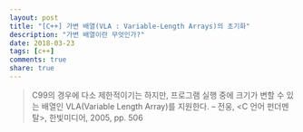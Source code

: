 ```yaml
---
layout: post
title: "[C++] 가변 배열(VLA : Variable-Length Arrays)의 초기화"
description: "가변 배열이란 무엇인가?"
date: 2018-03-23
tags: [c++]
comments: true
share: true
---
```


> C99의 경우에 다소 제한적이기는 하지만, 프로그램 실행 중에 크기가 변할 수 있는 배열인
VLA(Variable Length Array)를 지원한다.
> – 전웅, <C 언어 펀더멘탈>, 한빛미디어, 2005, pp. 506


